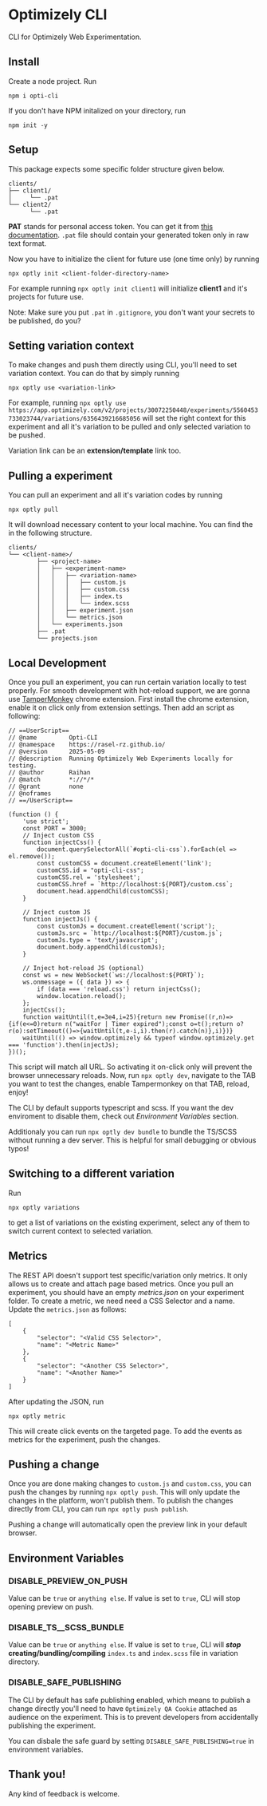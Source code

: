 # Optimizely CLI
CLI for Optimizely Web Experimentation.

## Install
Create a node project. Run 
```
npm i opti-cli
```
If you don't have NPM initalized on your directory, run
```
npm init -y 
```

## Setup
This package expects some specific folder structure given below.

```
clients/
├── client1/
│     └── .pat
└── client2/
      └── .pat
```
**PAT** stands for personal access token. You can get it from [this documentation](https://support.optimizely.com/hc/en-us/articles/4410289816205-Manage-your-API-tokens). `.pat` file should contain your generated token only in raw text format.

Now you have to initialize the client for future use (one time only) by running 
```
npx optly init <client-folder-directory-name>
```
For example running `npx optly init client1` will initialize **client1** and it's projects for future use.

Note: Make sure you put `.pat` in `.gitignore`, you don't want your secrets to be published, do you?

## Setting variation context
To make changes and push them directly using CLI, you'll need to set variation context.
You can do that by simply running 
```
npx optly use <variation-link>
```
For example, running `npx optly use https://app.optimizely.com/v2/projects/30072250448/experiments/5560453733023744/variations/6356439216685056` will set the right context for this experiment and all it's variation to be pulled and only selected variation to be pushed.

Variation link can be an **extension/template** link too.

## Pulling a experiment
You can pull an experiment and all it's variation codes by running 
```
npx optly pull
```
It will download necessary content to your local machine. You can find the in the following structure.
```
clients/
└── <client-name>/
        ├── <project-name>
        │   ├── <experiment-name>
        │   │   ├── <variation-name>
        │   │   │   ├── custom.js
        │   │   │   ├── custom.css
        │   │   │   ├── index.ts
        │   │   │   └── index.scss
        │   │   ├── experiment.json
        │   │   └── metrics.json
        │   └── experiments.json
        ├── .pat
        └── projects.json
```

## Local Development
Once you pull an experiment, you can run certain variation locally to test properly. For smooth development with hot-reload support, we are gonna use [TamperMonkey](https://chromewebstore.google.com/detail/tampermonkey/dhdgffkkebhmkfjojejmpbldmpobfkfo) chrome extension. First install the chrome extension, enable it on click only from extension settings.
Then add an script as following:
```
// ==UserScript==
// @name         Opti-CLI
// @namespace    https://rasel-rz.github.io/
// @version      2025-05-09
// @description  Running Optimizely Web Experiments locally for testing.
// @author       Raihan
// @match        *://*/*
// @grant        none
// @noframes
// ==/UserScript==

(function () {
    'use strict';
    const PORT = 3000;
    // Inject custom CSS
    function injectCss() {
        document.querySelectorAll(`#opti-cli-css`).forEach(el => el.remove());
        const customCSS = document.createElement('link');
        customCSS.id = "opti-cli-css";
        customCSS.rel = 'stylesheet';
        customCSS.href = `http://localhost:${PORT}/custom.css`;
        document.head.appendChild(customCSS);
    }

    // Inject custom JS
    function injectJs() {
        const customJs = document.createElement('script');
        customJs.src = `http://localhost:${PORT}/custom.js`;
        customJs.type = 'text/javascript';
        document.body.appendChild(customJs);
    }

    // Inject hot-reload JS (optional)
    const ws = new WebSocket(`ws://localhost:${PORT}`);
    ws.onmessage = ({ data }) => {
        if (data === 'reload.css') return injectCss();
        window.location.reload();
    };
    injectCss();
    function waitUntil(t,e=3e4,i=25){return new Promise((r,n)=>{if(e<=0)return n("waitFor | Timer expired");const o=t();return o?r(o):setTimeout(()=>{waitUntil(t,e-i,i).then(r).catch(n)},i)})}
    waitUntil(() => window.optimizely && typeof window.optimizely.get === 'function').then(injectJs); 
})();
```
This script will match all URL. So activating it on-click only will prevent the browser unnecessary reloads.
Now, run `npx optly dev`, navigate to the TAB you want to test the changes, enable Tampermonkey on that TAB, reload, enjoy!

The CLI by default supports typescript and scss. If you want the dev enviroment to disable them, check out *Environment Variables* section.

Additionaly you can run `npx optly dev bundle` to bundle the TS/SCSS without running a dev server. This is helpful for small debugging or obvious typos!

## Switching to a different variation
Run
```
npx optly variations
```
to get a list of variations on the existing experiment, select any of them to switch current context to selected variation.

## Metrics
The REST API doesn't support test specific/variation only metrics. It only allows us to create and attach page based metrics. Once you pull an experiment, you should have an empty _metrics.json_ on your experiment folder. To create a metric, we need need a CSS Selector and a name. Update the `metrics.json` as follows:
```
[
    {
        "selector": "<Valid CSS Selector>",
        "name": "<Metric Name>"
    },
    {
        "selector": "<Another CSS Selector>",
        "name": "<Another Name>"
    }
]
```
After updating the JSON, run
```
npx optly metric
```
This will create click events on the targeted page. To add the events as metrics for the experiment, push the changes.

## Pushing a change
Once you are done making changes to `custom.js` and `custom.css`, you can push the changes by running `npx optly push`. This will only update the changes in the platform, won't publish them. To publish the changes directly from CLI, you can run `npx optly push publish`.

Pushing a change will automatically open the preview link in your default browser.

## Environment Variables
### DISABLE_PREVIEW_ON_PUSH
Value can be `true` or `anything else`. If value is set to `true`, CLI will stop opening preview on push.

### DISABLE_TS__SCSS_BUNDLE
Value can be `true` or `anything else`. If value is set to `true`, CLI will **_stop_ creating/bundling/compiling** `index.ts` and `index.scss` file in variation directory.

### DISABLE_SAFE_PUBLISHING
The CLI by default has safe publishing enabled, which means to publish a change directly you'll need to have `Optimizely QA Cookie` attached as audience on the experiment. This is to prevent developers from accidentally publishing the experiment.

You can disbale the safe guard by setting `DISABLE_SAFE_PUBLISHING=true` in environment variables.

## Thank you!
Any kind of feedback is welcome.